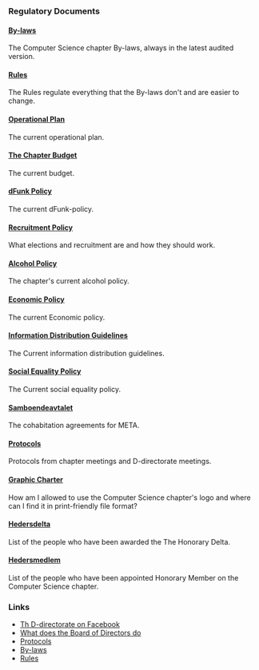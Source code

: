 ### Regulatory Documents

#### [By-laws](https://styrdokument.datasektionen.se/stadgar)

The Computer Science chapter By-laws, always in the latest audited version.

#### [Rules](https://styrdokument.datasektionen.se/reglemente)

The Rules regulate everything that the By-laws don't and are easier to change.

#### [Operational Plan](/en/organisation/verksamhetsplan)

The current operational plan.

#### [The Chapter Budget](/en/organisation/budget)

The current budget.

#### [dFunk Policy](https://styrdokument.datasektionen.se/dfunkpolicy)

The current dFunk-policy.

#### [Recruitment Policy](https://styrdokument.datasektionen.se/rekryteringspolicy)

What elections and recruitment are and how they should work.

#### [Alcohol Policy](https://styrdokument.datasektionen.se/alkoholpolicy)

The chapter's current alcohol policy.

#### [Economic Policy](https://styrdokument.datasektionen.se/ekonomiskt_styrdokument)

The current Economic policy.

#### [Information Distribution Guidelines](https://styrdokument.datasektionen.se/informationsspridningsguidelines)

The Current information distribution guidelines.

#### [Social Equality Policy](https://styrdokument.datasektionen.se/jamlikhetspolicy)

The Current social equality policy.

#### [Samboendeavtalet](https://dsekt.se/samboendeavtal)

The cohabitation agreements for META.

#### [Protocols](/en/organisation/protokoll)

Protocols from chapter meetings and D-directorate meetings.

#### [Graphic Charter](/en/organisation/grafisk-profil)

How am I allowed to use the Computer Science chapter's logo and where can I find it in print-friendly file format?

#### [Hedersdelta](/en/chapter/hedersdelta)

List of the people who have been awarded the The Honorary Delta.

#### [Hedersmedlem](/en/chapter/hedersmedlem)

List of the people who have been appointed Honorary Member on the Computer Science chapter.

### Links

-   [Th D-directorate on Facebook](https://facebook.com/drektoratet/)
-   [What does the Board of Directors do](/en/organisation/sammansattning)
-   [Protocols](/en/organisation/protokoll)
-   [By-laws](https://styrdokument.datasektionen.se/stadgar)
-   [Rules](https://styrdokument.datasektionen.se/reglemente)
